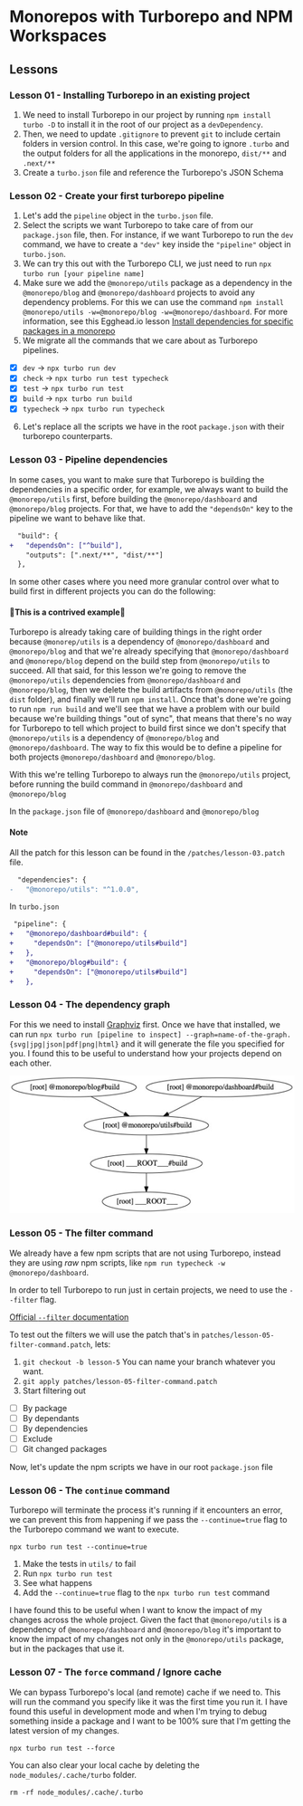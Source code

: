 # Monorepos with Turborepo and NPM Workspaces

## Lessons

### Lesson 01 - Installing Turborepo in an existing project

1. We need to install Turborepo in our project by running `npm install turbo -D` to install it in the root of our project as a `devDependency`.
2. Then, we need to update `.gitignore` to prevent `git` to include certain folders in version control. In this case, we're going to ignore `.turbo` and the output folders for all the applications in the monorepo, `dist/**` and `.next/**`
3. Create a `turbo.json` file and reference the Turborepo's JSON Schema

### Lesson 02 - Create your first turborepo pipeline

1. Let's add the `pipeline` object in the `turbo.json` file.
2. Select the scripts we want Turborepo to take care of from our `package.json` file, then. For instance, if we want Turborepo to run the `dev` command, we have to create a `"dev"` key inside the `"pipeline"` object in `turbo.json`.
3. We can try this out with the Turborepo CLI, we just need to run `npx turbo run [your pipeline name]`
4. Make sure we add the `@monorepo/utils` package as a dependency in the `@monorepo/blog` and `@monorepo/dashboard` projects to avoid any dependency problems. For this we can use the command `npm install @monorepo/utils -w=@monorepo/blog -w=@monorepo/dashboard`. For more information, see this Egghead.io lesson [Install dependencies for specific packages in a monorepo](https://egghead.io/lessons/npm-install-dependencies-for-specific-packages-in-a-monorepo)
5. We migrate all the commands that we care about as Turborepo pipelines.

- [x] `dev` -> `npx turbo run dev`
- [x] `check` -> `npx turbo run test typecheck`
- [x] `test` -> `npx turbo run test`
- [x] `build` -> `npx turbo run build`
- [x] `typecheck` -> `npx turbo run typecheck`

6. Let's replace all the scripts we have in the root `package.json` with their turborepo counterparts.

### Lesson 03 - Pipeline dependencies

In some cases, you want to make sure that Turborepo is building the dependencies in a specific order, for example, we always want to build the `@monorepo/utils` first, before building the `@monorepo/dashboard` and `@monorepo/blog` projects. For that, we have to add the `"dependsOn"` key to the pipeline we want to behave like that.

```diff
  "build": {
+   "dependsOn": ["^build"],
    "outputs": [".next/**", "dist/**"]
  },
```

In some other cases where you need more granular control over what to build first in different projects you can do the following:

#### 🚨This is a contrived example🚨

Turborepo is already taking care of building things in the right order because `@monorep/utils` is a dependency of `@monorepo/dashboard` and `@monorepo/blog` and that we're already specifying that `@monorepo/dashboard` and `@monorepo/blog` depend on the build step from `@monorepo/utils` to succeed. All that said, for this lesson we're going to remove the `@monorepo/utils` dependencies from `@monorepo/dashboard` and `@monorepo/blog`, then we delete the build artifacts from `@monorepo/utils` (the `dist` folder), and finally we'll run `npm install`. Once that's done we're going to run `npm run build` and we'll see that we have a problem with our build because we're building things "out of sync", that means that there's no way for Turborepo to tell which project to build first since we don't specify that `@monorepo/utils` is a dependency of `@monorepo/blog` and `@monorepo/dashboard`.
The way to fix this would be to define a pipeline for both projects `@monorepo/dashboard` and `@monorepo/blog`.

With this we're telling Turborepo to always run the `@monorepo/utils` project, before running the build command in `@monorepo/dashboard` and `@monorepo/blog`

In the `package.json` file of `@monorepo/dashboard` and `@monorepo/blog`

#### Note

All the patch for this lesson can be found in the `/patches/lesson-03.patch` file.

```diff
  "dependencies": {
-   "@monorepo/utils": "^1.0.0",
```

In `turbo.json`

```diff
 "pipeline": {
+   "@monorepo/dashboard#build": {
+     "dependsOn": ["@monorepo/utils#build"]
+   },
+   "@monorepo/blog#build": {
+     "dependsOn": ["@monorepo/utils#build"]
+   },
```

### Lesson 04 - The dependency graph

For this we need to install [Graphviz](https://graphviz.org/download/) first. Once we have that installed, we can run `npx turbo run [pipeline to inspect] --graph=name-of-the-graph.{svg|jpg|json|pdf|png|html}` and it will generate the file you specified for you. I found this to be useful to understand how your projects depend on each other.

![](images/build-deps.jpg)

### Lesson 05 - The filter command

We already have a few npm scripts that are not using Turborepo, instead they are using _raw_ npm scripts, like `npm run typecheck -w @monorepo/dashboard`.

In order to tell Turborepo to run just in certain projects, we need to use the `--filter` flag.

[Official `--filter` documentation](https://turborepo.org/docs/core-concepts/filtering#filter-by-changed-packages)

To test out the filters we will use the patch that's in `patches/lesson-05-filter-command.patch`, lets:

1. `git checkout -b lesson-5` You can name your branch whatever you want.
2. `git apply patches/lesson-05-filter-command.patch`
3. Start filtering out

- [ ] By package
- [ ] By dependants
- [ ] By dependencies
- [ ] Exclude
- [ ] Git changed packages

Now, let's update the npm scripts we have in our root `package.json` file

### Lesson 06 - The `continue` command

Turborepo will terminate the process it's running if it encounters an error, we can prevent this from happening if we pass the `--continue=true` flag to the Turborepo command we want to execute.

```shell
npx turbo run test --continue=true
```

1. Make the tests in `utils/` to fail
2. Run `npx turbo run test`
3. See what happens
4. Add the `--continue=true` flag to the `npx turbo run test` command

I have found this to be useful when I want to know the impact of my changes across the whole project. Given the fact that `@monorepo/utils` is a dependency of `@monorepo/dashboard` and `@monorepo/blog` it's important to know the impact of my changes not only in the `@monorepo/utils` package, but in the packages that use it.

### Lesson 07 - The `force` command / Ignore cache

We can bypass Turborepo's local (and remote) cache if we need to. This will run the command you specify like it was the first time you run it. I have found this useful in development mode and when I'm trying to debug something inside a package and I want to be 100% sure that I'm getting the latest version of my changes.

```shell
npx turbo run test --force
```

You can also clear your local cache by deleting the `node_modules/.cache/turbo` folder.

```shell
rm -rf node_modules/.cache/.turbo
```
